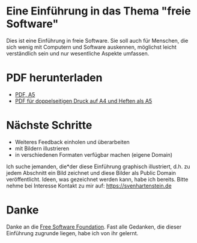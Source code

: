 # Eine Einführung in das Thema "freie Software"

Dies ist eine Einführung in freie Software. Sie soll auch für
Menschen, die sich wenig mit Computern und Software auskennen,
möglichst leicht verständlich sein und nur wesentliche Aspekte
umfassen.

# PDF herunterladen

- [PDF, A5](https://raw.githubusercontent.com/sven765/freie-software-einfuehrung/main/freie-software-einfuehrung.pdf)
- [PDF für doppelseitigen Druck auf A4 und Heften als A5](https://raw.githubusercontent.com/sven765/freie-software-einfuehrung/main/freie-software-einfuehrung-a4-druck.pdf)

# Nächste Schritte

- Weiteres Feedback einholen und überarbeiten
- mit Bildern illustrieren
- in verschiedenen Formaten verfügbar machen (eigene Domain)

Ich suche jemanden, die*der diese Einführung graphisch illustriert,
d.h. zu jedem Abschnitt ein Bild zeichnet und diese Bilder als Public
Domain veröffentlicht. Ideen, was gezeichnet werden kann, habe ich
bereits. Bitte nehme bei Interesse Kontakt zu mir auf:
https://svenhartenstein.de

# Danke

Danke an die [Free Software Foundation](https://www.fsf.org/). Fast
alle Gedanken, die dieser Einführung zugrunde liegen, habe ich von ihr
gelernt.

